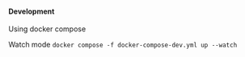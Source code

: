 
#### Development

Using docker compose

Watch mode `docker compose -f docker-compose-dev.yml up --watch`
